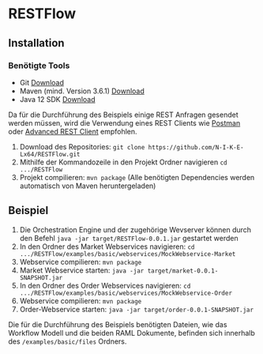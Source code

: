 # RESTFlow

## Installation
### Benötigte Tools
- Git [Download](https://git-scm.com/downloads)
- Maven (mind. Version 3.6.1) [Download](https://maven.apache.org/download.cgi)
- Java 12 SDK [Download](https://www.oracle.com/technetwork/java/javase/downloads/jdk12-downloads-5295953.html)

Da für die Durchführung des Beispiels einige REST Anfragen gesendet werden müssen, wird die Verwendung eines REST Clients wie [Postman](https://www.getpostman.com/) oder [Advanced REST Client](https://install.advancedrestclient.com/install) empfohlen.

1. Download des Repositories: `git clone https://github.com/N-I-K-E-Lx64/RESTFlow.git`
2. Mithilfe der Kommandozeile in den Projekt Ordner navigieren `cd .../RESTFlow`
3. Projekt compilieren: `mvn package` (Alle benötigten Dependencies werden automatisch von Maven heruntergeladen)

## Beispiel
1. Die Orchestration Engine und der zugehörige Wevserver können durch den Befehl `java -jar target/RESTFlow-0.0.1.jar` gestartet werden
2. In den Ordner des Market Webservices navigieren: `cd .../RESTFlow/examples/basic/webservices/MockWebservice-Market`
3. Webservice compilieren: `mvn package`
4. Market Webservice starten: `java -jar target/market-0.0.1-SNAPSHOT.jar`
5. In den Ordner des Order Webservices navigieren: `cd .../RESTFlow/examples/basic/webservices/MockWebservice-Order`
6. Webservice compilieren: `mvn package`
7. Order-Webservice starten: `java -jar target/order-0.0.1-SNAPSHOT.jar`

Die für die Durchführung des Beispiels benötigten Dateien, wie das Workflow Modell und die beiden RAML Dokumente, befinden sich innerhalb des `/examples/basic/files` Ordners.
